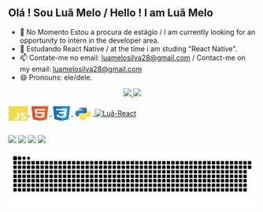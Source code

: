 ## Olá ! Sou Luã Melo / Hello ! I am Luã Melo

- 🔭 No Momento Estou a procura de estágio / I am currently looking for an opportunity to intern in the developer area.
- 🌱 Estudando React Native / at the time i am studing "React Native".
- 📫 Contate-me no email: luamelosilva28@gmail.com / Contact-me on my email: luamelosilva28@gmail.com
- 😄 Pronouns: ele/dele.

<div align="center">
  <a href="https://github.com/luamelosilva">
  <img height="180em" src="https://github-readme-stats.vercel.app/api?username=Luã Melo&show_icons=true&theme=dark&include_all_commits=true&count_private=true"/>
  <img height="180em" src="https://github-readme-stats.vercel.app/api/top-langs/?username=luamelosilva&layout=compact&langs_count=7&theme=dark"/>
</div>

<div style="display: inline_block"><br>
  <img align="center" alt="Luã-Js" height="30" width="40" src="https://raw.githubusercontent.com/devicons/devicon/master/icons/javascript/javascript-plain.svg">
  <img align="center" alt="Luã-HTML" height="30" width="40" src="https://raw.githubusercontent.com/devicons/devicon/master/icons/html5/html5-original.svg">
  <img align="center" alt="Luã-CSS" height="30" width="40" src="https://raw.githubusercontent.com/devicons/devicon/master/icons/css3/css3-original.svg">
  <img align="center" alt="Luã-Python" height="30" width="40" src="https://raw.githubusercontent.com/devicons/devicon/master/icons/python/python-original.svg">
  <img align="center" alt="Luã-React" height="30" width="40" src="https://cdn.jsdelivr.net/gh/devicons/devicon@latest/icons/react/react-original.svg">
</div>

##

<div>
  <a href="https://www.instagram.com/melo.l04/" target="_blank"><img src="https://img.shields.io/badge/-Instagram-%23E4405F?style=for-the-badge&logo=instagram&logoColor=white" target="_blank"></a>
 <a href="https://discordapp.com/users/494531761251024939" target="_blank"><img src="https://img.shields.io/badge/Discord-7289DA?style=for-the-badge&logo=discord&logoColor=white" target="_blank"></a> 
  <a href = "mailto:luamelosilva28@gmail.com"><img src="https://img.shields.io/badge/-Gmail-%23333?style=for-the-badge&logo=gmail&logoColor=white" target="_blank"></a>
  <a href="https://www.linkedin.com/in/luã-melo-636a96231/" target="_blank"><img src="https://img.shields.io/badge/-LinkedIn-%230077B5?style=for-the-badge&logo=linkedin&logoColor=white" target="_blank"></a> 

![Snake animation](https://github.com/luamelosilva/luamelosilva/blob/output/github-contribution-grid-snake.svg)

</div>
